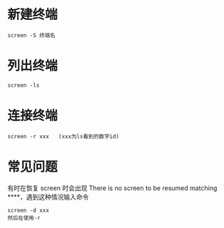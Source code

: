 # 新建终端

    screen -S 终端名

# 列出终端

    screen -ls

# 连接终端

    screen -r xxx   (xxx为ls看到的数字id)

# 常见问题
有时在恢复 screen 时会出现 There is no screen to be resumed matching ****，遇到这种情况输入命令

    screen -d xxx
    然后在使用-r